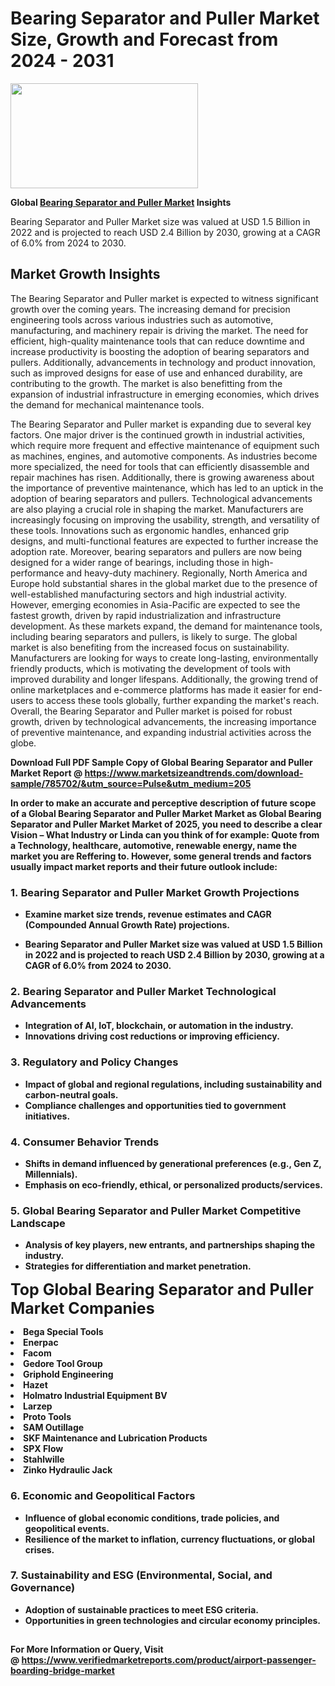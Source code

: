 <H1>Bearing Separator and Puller Market Size, Growth and Forecast from 2024 - 2031</H1><img class="aligncenter size-medium wp-image-584254" src="https://thirdeyenews.in/wp-content/uploads/2024/09/Global-Market-Research-300x168.jpeg" alt="" width="300" height="168" /><p><strong>Global&nbsp;<a href="https://www.marketsizeandtrends.com/download-sample/785702/&amp;utm_source=Pulse&amp;utm_medium=205">Bearing Separator and Puller Market</a> Insights</strong></p><p>Bearing Separator and Puller Market size was valued at USD 1.5 Billion in 2022 and is projected to reach USD 2.4 Billion by 2030, growing at a CAGR of 6.0% from 2024 to 2030.</p><p><h2>Market Growth Insights</h2> <p>The Bearing Separator and Puller market is expected to witness significant growth over the coming years. The increasing demand for precision engineering tools across various industries such as automotive, manufacturing, and machinery repair is driving the market. The need for efficient, high-quality maintenance tools that can reduce downtime and increase productivity is boosting the adoption of bearing separators and pullers. Additionally, advancements in technology and product innovation, such as improved designs for ease of use and enhanced durability, are contributing to the growth. The market is also benefitting from the expansion of industrial infrastructure in emerging economies, which drives the demand for mechanical maintenance tools.</p> <p><strong></strong></p> <p>The Bearing Separator and Puller market is expanding due to several key factors. One major driver is the continued growth in industrial activities, which require more frequent and effective maintenance of equipment such as machines, engines, and automotive components. As industries become more specialized, the need for tools that can efficiently disassemble and repair machines has risen. Additionally, there is growing awareness about the importance of preventive maintenance, which has led to an uptick in the adoption of bearing separators and pullers. Technological advancements are also playing a crucial role in shaping the market. Manufacturers are increasingly focusing on improving the usability, strength, and versatility of these tools. Innovations such as ergonomic handles, enhanced grip designs, and multi-functional features are expected to further increase the adoption rate. Moreover, bearing separators and pullers are now being designed for a wider range of bearings, including those in high-performance and heavy-duty machinery. Regionally, North America and Europe hold substantial shares in the global market due to the presence of well-established manufacturing sectors and high industrial activity. However, emerging economies in Asia-Pacific are expected to see the fastest growth, driven by rapid industrialization and infrastructure development. As these markets expand, the demand for maintenance tools, including bearing separators and pullers, is likely to surge. The global market is also benefiting from the increased focus on sustainability. Manufacturers are looking for ways to create long-lasting, environmentally friendly products, which is motivating the development of tools with improved durability and longer lifespans. Additionally, the growing trend of online marketplaces and e-commerce platforms has made it easier for end-users to access these tools globally, further expanding the market's reach. Overall, the Bearing Separator and Puller market is poised for robust growth, driven by technological advancements, the increasing importance of preventive maintenance, and expanding industrial activities across the globe.</p> <p><strong></p><p><span class=""><strong>Download Full PDF Sample Copy of Global Bearing Separator and Puller Market Report</strong> @ <a href="https://www.marketsizeandtrends.com/download-sample/785702/&amp;utm_source=Pulse&amp;utm_medium=205" target="_blank">https://www.marketsizeandtrends.com/download-sample/785702/&amp;utm_source=Pulse&amp;utm_medium=205</a></span></p><p>In order to make an accurate and perceptive description of future scope of a Global&nbsp;Bearing Separator and Puller Market Market as Global&nbsp;Bearing Separator and Puller Market Market of 2025, you need to describe a clear Vision &ndash; What Industry or Linda can you think of for example: Quote from a Technology, healthcare, automotive, renewable energy, name the market you are Reffering to. However, some general trends and factors usually impact market reports and their future outlook include:</p><h3>1.&nbsp;<strong>Bearing Separator and Puller Market Growth Projections</strong></h3><ul><li>Examine market size trends, revenue estimates and CAGR (Compounded Annual Growth Rate) projections.</li><li><p>Bearing Separator and Puller Market size was valued at USD 1.5 Billion in 2022 and is projected to reach USD 2.4 Billion by 2030, growing at a CAGR of 6.0% from 2024 to 2030.</p></li></ul><h3>2.&nbsp;<strong>Bearing Separator and Puller Market Technological Advancements</strong></h3><ul><li>Integration of AI, IoT, blockchain, or automation in the industry.</li><li>Innovations driving cost reductions or improving efficiency.</li></ul><h3>3.&nbsp;<strong>Regulatory and Policy Changes</strong></h3><ul><li>Impact of global and regional regulations, including sustainability and carbon-neutral goals.</li><li>Compliance challenges and opportunities tied to government initiatives.</li></ul><h3>4.&nbsp;<strong>Consumer Behavior Trends</strong></h3><ul><li>Shifts in demand influenced by generational preferences (e.g., Gen Z, Millennials).</li><li>Emphasis on eco-friendly, ethical, or personalized products/services.</li></ul><h3>5.&nbsp;<strong>Global Bearing Separator and Puller Market Competitive Landscape</strong></h3><ul><li>Analysis of key players, new entrants, and partnerships shaping the industry.</li><li>Strategies for differentiation and market penetration.</li></ul><p data-pm-slice="1 1 []"><span style="color: inherit; font-family: inherit; font-size: 25px;">Top Global Bearing Separator and Puller Market Companies</span></p><div class="" data-test-id=""><p><li>Bega Special Tools</li><li> Enerpac</li><li> Facom</li><li> Gedore Tool Group</li><li> Griphold Engineering</li><li> Hazet</li><li> Holmatro Industrial Equipment BV</li><li> Larzep</li><li> Proto Tools</li><li> SAM Outillage</li><li> SKF Maintenance and Lubrication Products</li><li> SPX Flow</li><li> Stahlwille</li><li> Zinko Hydraulic Jack</li></p></div><h3>6.&nbsp;<strong>Economic and Geopolitical Factors</strong></h3><ul><li>Influence of global economic conditions, trade policies, and geopolitical events.</li><li>Resilience of the market to inflation, currency fluctuations, or global crises.</li></ul><h3>7.&nbsp;<strong>Sustainability and ESG (Environmental, Social, and Governance)</strong></h3><ul><li>Adoption of sustainable practices to meet ESG criteria.</li><li>Opportunities in green technologies and circular economy principles.</li></ul><h2><strong style="font-size: 14px;">For More Information or Query, Visit @&nbsp;</strong><a style="background-color: #ffffff; font-size: 14px;" href="https://www.marketsizeandtrends.com/report/bearing-separator-and-puller-market/" target="_blank">https://www.verifiedmarketreports.com/product/airport-passenger-boarding-bridge-market</a></h2>

